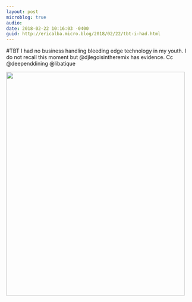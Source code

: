 ```yaml
---
layout: post
microblog: true
audio: 
date: 2018-02-22 10:16:03 -0400
guid: http://ericalba.micro.blog/2018/02/22/tbt-i-had.html
---
```

#TBT I had no business handling bleeding edge technology in my youth. I do not recall this moment but @djlegoisintheremix has evidence. Cc @deependdining @libatique

<img src="http://micro.ericalba.com/uploads/2018/3e39afb157.jpg" width="480" height="600" />
